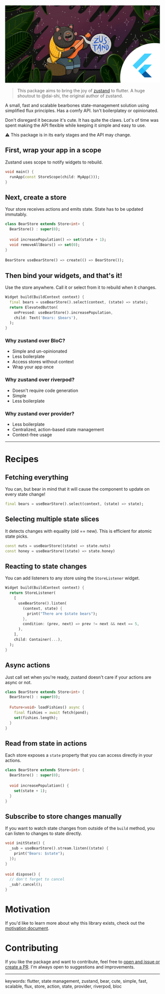 <p align="center">
  <img src="assets/bear.jpg" />
</p>

> This package aims to bring the joy of [zustand](https://github.com/pmndrs/zustand?tab=readme-ov-file) to flutter. A huge shoutout to @dai-shi, the original author of zustand.

A small, fast and scalable bearbones state-management solution using simplified flux principles. Has a comfy API. Isn't boilerplatey or opinionated.

Don't disregard it because it's cute. It has quite the claws. Lot's of time was spent making the API flexible while keeping it simple and easy to use.

:warning: This package is in its early stages and the API may change.

## First, wrap your app in a scope

Zustand uses scope to notify widgets to rebuild.

```dart
void main() {
  runApp(const StoreScope(child: MyApp()));
}
```

## Next, create a store

Your store receives actions and emits state. State has to be updated immutably.

```dart
class BearStore extends Store<int> {
  BearStore() : super(0);

  void increasePopulation() => set(state + 1);
  void removeAllBears() => set(0);
}

BearStore useBearStore() => create(() => BearStore());
```

## Then bind your widgets, and that's it!

Use the store anywhere. Call it or select from it to rebuild when it changes.

```dart
Widget build(BuildContext context) {
  final bears = useBearStore().select(context, (state) => state);
  return ElevatedButton(
    onPressed: useBearStore().increasePopulation,
    child: Text('Bears: $bears'),
  );
}
```

### Why zustand over BloC?

- Simple and un-opinionated
- Less boilerplate
- Access stores without context
- Wrap your app once

### Why zustand over riverpod?

- Doesn't require code generation
- Simple
- Less boilerplate

### Why zustand over provider?

- Less boilerplate
- Centralized, action-based state management
- Context-free usage

---

# Recipes

## Fetching everything

You can, but bear in mind that it will cause the component to update on every state change!

```dart
final bears = useBearStore().select(context, (state) => state);
```

## Selecting multiple state slices

It detects changes with equality (old == new). This is efficient for atomic state picks.

```dart
const nuts = useBearStore((state) => state.nuts)
const honey = useBearStore((state) => state.honey)
```

## Reacting to state changes

You can add listeners to any store using the `StoreListener` widget.

```dart
Widget build(BuildContext context) {
  return StoreListener(
    [
      useBearStore().listen(
        (context, state) {
          print("There are $state bears");
        },
        condition: (prev, next) => prev != next && next == 5,
      ),
    ],
    child: Container(...),
  );
}
```

## Async actions

Just call set when you're ready, zustand doesn't care if your actions are async or not.

```dart
class BearStore extends Store<int> {
  BearStore() : super(0);

  Future<void> loadFishies() async {
    final fishies = await fetch(pond);
    set(fishies.length);
  }
}
```

## Read from state in actions

Each store exposes a `state` property that you can access directly in your actions.

```dart
class BearStore extends Store<int> {
  BearStore() : super(0);

  void increasePopulation() {
    set(state + 1);
  }
}
```

## Subscribe to store changes manually

If you want to watch state changes from outside of the `build` method, you can listen to changes to state directly.

```dart
void initState() {
  _sub = useBearStore().stream.listen((state) {
    print("Bears: $state");
  });
}

void dispose() {
  // don't forget to cancel
  _sub?.cancel(); 
}
```

# Motivation

If you'd like to learn more about why this library exists, check out the [motivation document](https://github.com/josiahsrc/flutter_zustand/blob/main/docs/motivation.md).

# Contributing

If you like the package and want to contribute, feel free to [open and issue or create a PR](https://github.com/josiahsrc/flutter_zustand/tree/main). I'm always open to suggestions and improvements.

---

keywords: flutter, state management, zustand, bear, cute, simple, fast, scalable, flux, store, action, state, provider, riverpod, bloc
